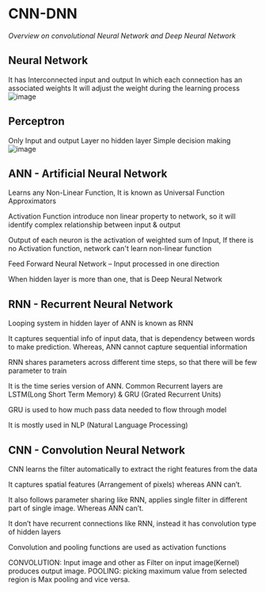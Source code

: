 # CNN-DNN
*Overview on convolutional Neural Network and Deep Neural Network*
## Neural Network
It has Interconnected input and output In which each connection has an associated weights
It will adjust the weight during the learning process
![image](https://user-images.githubusercontent.com/67863890/98467319-a9d85600-21fa-11eb-8424-add5f353778d.png)


## Perceptron
Only Input and output Layer no hidden layer
Simple decision making
![image](https://user-images.githubusercontent.com/67863890/98467182-0424e700-21fa-11eb-9890-83d468e52aca.png)

## ANN - Artificial Neural Network
Learns any Non-Linear Function, It is known as Universal Function Approximators

Activation Function introduce non linear property to network, so it will identify complex relationship between input & output

Output of each neuron is the activation of weighted sum of Input, If there is no Activation function, network can't learn non-linear function

Feed Forward Neural Network – Input processed in one direction

When hidden layer is more than one, that is Deep Neural Network


## RNN - Recurrent Neural Network
Looping system in hidden layer of ANN is known as RNN

It captures sequential info of input data, that is dependency between words to make prediction. Whereas, ANN cannot capture sequential information

RNN shares parameters across different time steps, so that there will be few parameter to train

It is the time series version of ANN. Common Recurrent layers are LSTM(Long Short Term Memory) & GRU (Grated Recurrent Units)

GRU is used to how much pass data needed to flow through model

It is mostly used in NLP (Natural Language Processing)

## CNN - Convolution Neural Network

CNN learns the filter automatically to extract the right features from the data

It captures spatial features (Arrangement of pixels) whereas ANN can’t.

It also follows parameter sharing like RNN, applies single filter in different part of single image. Whereas ANN can’t.

It don’t have recurrent connections like RNN, instead it has convolution type of hidden layers

Convolution and pooling functions are used as activation functions

CONVOLUTION: Input image and other as Filter on input image(Kernel) produces output image.
POOLING: picking maximum value from selected region is Max pooling and vice versa.
